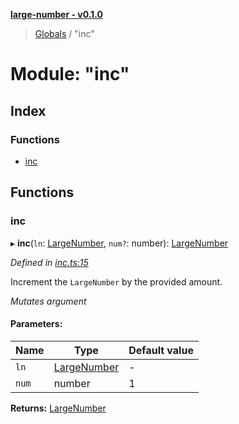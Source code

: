 **[large-number - v0.1.0](../README.md)**

> [Globals](../globals.md) / "inc"

# Module: "inc"

## Index

### Functions

* [inc](_inc_.md#inc)

## Functions

### inc

▸ **inc**(`ln`: [LargeNumber](../interfaces/_types_.largenumber.md), `num?`: number): [LargeNumber](../interfaces/_types_.largenumber.md)

*Defined in [inc.ts:15](https://github.com/zimmed/large-number/blob/0e73db7/src/inc.ts#L15)*

Increment the `LargeNumber` by the provided amount.

*Mutates argument*

#### Parameters:

Name | Type | Default value |
------ | ------ | ------ |
`ln` | [LargeNumber](../interfaces/_types_.largenumber.md) | - |
`num` | number | 1 |

**Returns:** [LargeNumber](../interfaces/_types_.largenumber.md)
